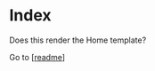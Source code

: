 # Index

Does this render the Home template?

Go to [[readme]]

[//begin]: # "Autogenerated link references for markdown compatibility"
[readme]: readme "Foam"
[//end]: # "Autogenerated link references"
